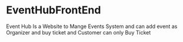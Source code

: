# EventHubFrontEnd
Event Hub Is a Website to Mange  Events System and can add event as Organizer and buy ticket and Customer can only Buy Ticket
